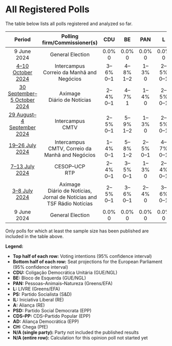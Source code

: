 # All Registered Polls

The table below lists all polls registered and analyzed so far.

| Period     | Polling firm/Commissioner(s) | CDU | BE | PAN | L | PS | IL | A | PSD | CDS–PP | AD | CH |
|:----------:|:----------------------------:|:--:|:--:|:--:|:--:|:--:|:--:|:--:|:--:|:--:|:--:|:--:|
| 9 June 2024 | General Election | 0.0% <br> 0 | 0.0% <br> 0 | 0.0% <br> 0 | 0.0% <br> 0 | 0.0% <br> 0 | 0.0% <br> 0 | 0.0% <br> 0 | 0.0% <br> 0 | 0.0% <br> 0 | 0.0% <br> 0 | 0.0% <br> 0 |
| [4–10 October 2024](2024-10-10-Intercampus.html) | Intercampus <br> Correio da Manhã and Negócios | 3–6% <br> 0–1 | 4–8% <br> 1–2 | 1–3% <br> 0 | 2–5% <br> 0–1 | 26–33% <br> 6–8 | 6–10% <br> 1–2 | N/A <br> N/A | N/A <br> N/A | N/A <br> N/A | 25–32% <br> 6–8 | 12–17% <br> 2–4 |
| [30 September–5 October 2024](2024-10-05-Aximage.html) | Aximage <br> Diário de Notícias | 2–4% <br> 0–1 | 4–7% <br> 1 | 1–4% <br> 0 | 2–5% <br> 0–1 | 26–32% <br> 6–8 | 5–8% <br> 1–2 | N/A <br> N/A | N/A <br> N/A | N/A <br> N/A | 29–35% <br> 7–9 | 13–18% <br> 3–4 |
| [29 August–4 September 2024](2024-09-04-Intercampus.html) | Intercampus <br> CMTV | 2–5% <br> 0–1 | 5–9% <br> 1–2 | 1–3% <br> 0 | 2–5% <br> 0–1 | 28–35% <br> 6–9 | 6–11% <br> 1–2 | N/A <br> N/A | N/A <br> N/A | N/A <br> N/A | 26–33% <br> 6–8 | 12–18% <br> 3–4 |
| [19–26 July 2024](2024-07-26-Intercampus.html) | Intercampus <br> CMTV, Correio da Manhã and Negócios | 1–4% <br> 0–1 | 5–8% <br> 1–2 | 2–5% <br> 0–1 | 4–7% <br> 0–1 | 23–30% <br> 5–7 | 8–12% <br> 1–3 | N/A <br> N/A | N/A <br> N/A | N/A <br> N/A | 25–32% <br> 6–8 | 13–19% <br> 3–4 |
| [7–13 July 2024](2024-07-13-CESOP–UCP.html) | CESOP–UCP <br> RTP | 2–4% <br> 0–1 | 3–5% <br> 0–1 | 1–3% <br> 0 | 2–4% <br> 0–1 | 30–36% <br> 7–9 | 6–9% <br> 1–2 | N/A <br> N/A | N/A <br> N/A | N/A <br> N/A | 28–34% <br> 7–8 | 12–16% <br> 3–4 |
| [3–8 July 2024](2024-07-08-Aximage.html) | Aximage <br> Diário de Notícias, Jornal de Notícias and TSF Rádio Notícias | 2–5% <br> 0–1 | 3–6% <br> 0–1 | 2–4% <br> 0 | 3–6% <br> 0–1 | 26–33% <br> 6–8 | 6–9% <br> 1–2 | N/A <br> N/A | N/A <br> N/A | N/A <br> N/A | 25–31% <br> 6–7 | 15–20% <br> 3–5 |
| 9 June 2024 | General Election | 0.0% <br> 0 | 0.0% <br> 0 | 0.0% <br> 0 | 0.0% <br> 0 | 0.0% <br> 0 | 0.0% <br> 0 | 0.0% <br> 0 | 0.0% <br> 0 | 0.0% <br> 0 | 0.0% <br> 0 | 0.0% <br> 0 |

Only polls for which at least the sample size has been published are included in the table above.

**Legend:**
+ **Top half of each row:** Voting intentions (95% confidence interval)
+ **Bottom half of each row:** Seat projections for the European Parliament (95% confidence interval)
+ **CDU:** Coligação Democrática Unitária (GUE/NGL)
+ **BE:** Bloco de Esquerda (GUE/NGL)
+ **PAN:** Pessoas–Animais–Natureza (Greens/EFA)
+ **L:** LIVRE (Greens/EFA)
+ **PS:** Partido Socialista (S&D)
+ **IL:** Iniciativa Liberal (RE)
+ **A:** Aliança (RE)
+ **PSD:** Partido Social Democrata (EPP)
+ **CDS–PP:** CDS–Partido Popular (EPP)
+ **AD:** Aliança Democrática (EPP)
+ **CH:** Chega (PfE)
+ **N/A (single party):** Party not included the published results
+ **N/A (entire row):** Calculation for this opinion poll not started yet

